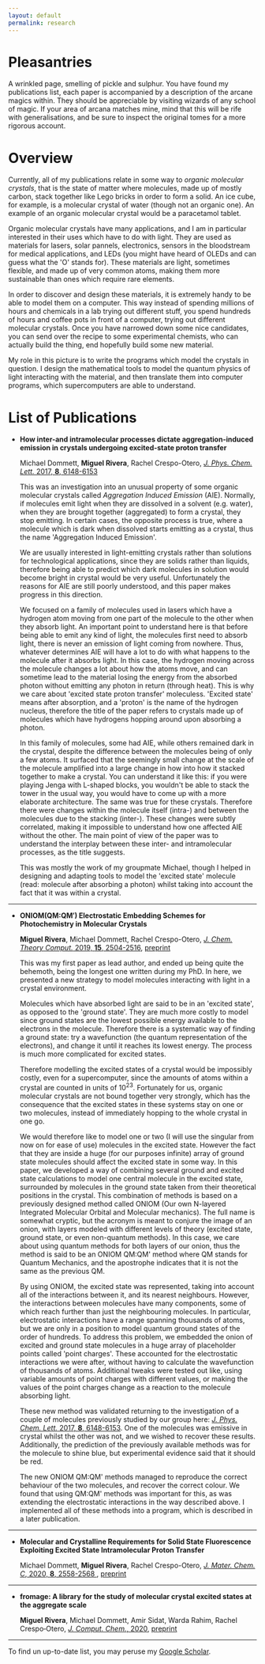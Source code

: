```yaml
---
layout: default
permalink: research
---
```


# Pleasantries

 A wrinkled page, smelling of pickle and sulphur. You have found my
 publications list, each paper is accompanied by a description of the arcane
 magics within.  They should be appreciable by visiting wizards of any school
 of magic. If your area of arcana matches mine, mind that this will be rife
 with generalisations, and be sure to inspect the original tomes for a more
 rigorous account.

# Overview
 Currently, all of my publications relate in some way to <i>organic molecular
 crystals</i>, that is the state of matter where molecules, made up of mostly
 carbon, stack together like Lego bricks in order to form a solid. An ice cube,
 for example, is a molecular crystal of water (though not an organic one). An
 example of an organic molecular crystal would be a paracetamol tablet.

 Organic molecular crystals have many applications, and I am in particular
 interested in their uses which have to do with light. They are used as
 materials for lasers, solar pannels, electronics, sensors in the bloodstream
 for medical applications, and LEDs (you might have heard of OLEDs and can
 guess what the 'O' stands for). These materials are light, sometimes flexible,
 and made up of very common atoms, making them more sustainable than ones which
 require rare elements.

 In order to discover and design these materials, it is extremely handy to be
 able to model them on a computer. This way instead of spending millions of
 hours and chemicals in a lab trying out different stuff, you spend hundreds of
 hours and coffee pots in front of a computer, trying out different molecular
 crystals. Once you have narrowed down some nice candidates, you can send over
 the recipe to some experimental chemists, who can actually build the thing,
 end hopefully build some new material.

 My role in this picture is to write the programs which model the crystals in
 question. I design the mathematical tools to model the quantum physics of
 light interacting with the material, and then translate them into computer
 programs, which supercomputers are able to understand.

# List of Publications

- **How inter-and intramolecular processes dictate aggregation-induced emission
  in crystals undergoing excited-state proton transfer**

    Michael Dommett, **Miguel Rivera**, Rachel Crespo-Otero, <a
    href="https://pubs.acs.org/doi/10.1021/acs.jpclett.7b02893"><i>J.  Phys.
    Chem. Lett.</i> 2017, **8**, 6148-6153</a>

    This was an investigation into an unusual property of some organic
    molecular crystals called <i>Aggregation Induced Emission</i> (AIE).
    Normally, if molecules emit light when they are dissolved in a solvent
    (e.g. water), when they are brought together (aggregated) to form a
    crystal, they stop emitting. In certain cases, the opposite process is
    true, where a molecule which is dark when dissolved starts emitting as a
    crystal, thus the name 'Aggregation Induced Emission'.

    We are usually interested in light-emitting crystals rather than solutions
    for technological applications, since they are solids rather than liquids,
    therefore being able to predict which dark molecules in solution would
    become bright in crystal would be very useful. Unfortunately the reasons
    for AIE are still poorly understood, and this paper makes progress in this
    direction.

    We focused on a family of molecules used in lasers which have a hydrogen
    atom moving from one part of the molecule to the other when they absorb
    light. An important point to understand here is that before being able to
    emit any kind of light, the molecules first need to absorb light, there is
    never an emission of light coming from nowhere. Thus, whatever determines
    AIE will have a lot to do with what happens to the molecule after it
    absorbs light. In this case, the hydrogen moving across the molecule
    changes a lot about how the atoms move, and can sometime lead to the
    material losing the energy from the absorbed photon without emitting any
    photon in return (through heat).  This is why we care about 'excited state
    proton transfer' moleculess. 'Excited state' means after absorption, and a
    'proton' is the name of the hydrogen nucleus, therefore the title of the
    paper refers to crystals made up of molecules which have hydrogens hopping
    around upon absorbing a photon.

    In this family of molecules, some had AIE, while others remained dark in
    the crystal, despite the difference between the molecules being of only a
    few atoms. It surfaced that the seemingly small change at the scale of the
    molecule amplified into a large change in how into how it stacked together
    to make a crystal. You can understand it like this: if you were playing
    Jenga with L-shaped blocks, you wouldn't be able to stack the tower in the
    usual way, you would have to come up with a more elaborate architecture.
    The same was true for these crystals. Therefore there were changes within
    the molecule itself (intra-) and between the molecules due to the stacking
    (inter-). These changes were subtly correlated, making it impossible to
    understand how one affected AIE without the other. The main point of view
    of the paper was to understand the interplay between these inter- and
    intramolecular processes, as the title suggests.

    This was mostly the work of my groupmate Michael, though I helped in
    designing and adapting tools to model the 'excited state' molecule (read:
    molecule after absorbing a photon) whilst taking into account the fact that
    it was within a crystal.

***

- **ONIOM(QM:QM′) Electrostatic Embedding Schemes for Photochemistry in
  Molecular Crystals**

    **Miguel Rivera**, Michael Dommett, Rachel Crespo-Otero, <a
    href="https://pubs.acs.org/doi/10.1021/acs.jctc.8b01180"><i>J. Chem. Theory
    Comput.</i> 2019, **15**, 2504-2516</a>, <a
    href="https://chemrxiv.org/articles/ONIOM_QM_QM_Electrostatic_Embedding_Schemes_for_Photochemistry_in_Molecular_Crystals/7364768">preprint</a>

    This was my first paper as lead author, and ended up being quite the
    behemoth, being the longest one written during my PhD. In here, we
    presented a new strategy to model molecules interacting with light in a
    crystal environment.

    Molecules which have absorbed light are said to be in an 'excited state',
    as opposed to the 'ground state'. They are much more costly to model since
    ground states are the lowest possible energy available to the electrons in
    the molecule. Therefore there is a systematic way of finding a ground
    state: try a wavefunction (the quantum representation of the electrons),
    and change it until it reaches its lowest energy. The process is much more
    complicated for excited states.

    Therefore modelling the excited states of a crystal would be impossibly
    costly, even for a supercomputer, since the amounts of atoms within a
    crystal are counted in units of 10<sup>23</sup>. Fortunately for us,
    organic molecular crystals are not bound together very strongly, which has
    the consequence that the excited states in these systems stay on one or two
    molecules, instead of immediately hopping to the whole crystal in one go.

    We would therefore like to model one or two (I will use the singular from
    now on for ease of use) molecules in the excited state. However the fact
    that they are inside a huge (for our purposes infinite) array of ground
    state molecules should affect the excited state in some way. In this paper,
    we developed a way of combining several ground and excited state
    calculations to model one central molecule in the excited state,
    surrounded by molecules in the ground state taken from their theoretical
    positions in the crystal. This combination of methods is based on a
    previously designed method called ONIOM (Our own N-layered Integrated
    Molecular Orbital and Molecular mechanics). The full name is somewhat
    cryptic, but the acronym is meant to conjure the image of an onion, with
    layers modeled with different levels of theory (excited state, ground
    state, or even non-quantum methods). In this case, we care about using
    quantum methods for both layers of our onion, thus the method is said to be
    an ONIOM QM:QM' method where QM stands for Quantum Mechanics, and the
    apostrophe indicates that it is not the same as the previous QM.

    By using ONIOM, the excited state was represented, taking into account all
    of the interactions between it, and its nearest neighbours. However, the
    interactions between molecules have many components, some of which reach
    further than just the neighbouring molecules. In particular, electrostatic
    interactions have a range spanning thousands of atoms, but we are only in a
    position to model quantum ground states of the order of hundreds. To
    address this problem, we embedded the onion of excited and ground state
    molecules in a huge array of placeholder points called 'point charges'.
    These accounted for the electrostatic interactions we were after, without
    having to calculate the wavefunction of thousands of atoms. Additional
    tweaks were tested out like, using variable amounts of point charges with
    different values, or making the values of the point charges change as a
    reaction to the molecule absorbing light.

    These new method was validated returning to the investigation of a couple
    of molecules previously studied by our group here: <a
    href="https://pubs.acs.org/doi/10.1021/acs.jpclett.7b02893"><i>J.  Phys.
    Chem. Lett.</i> 2017, **8**, 6148-6153</a>. One of the molecules was
    emissive in crystal whilst the other was not, and we wished to recover
    these results. Additionally, the prediction of the previously available
    methods was for the molecule to shine blue, but experimental evidence said
    that it should be red.

    The new ONIOM QM:QM' methods managed to reproduce the correct behaviour of
    the two molecules, and recover the correct colour. We found that using
    QM:QM' methods was important for this, as was extending the electrostatic
    interactions in the way described above. I implemented all of these methods
    into a program, which is described in a later publication.

***

- **Molecular and Crystalline Requirements for Solid State Fluorescence
    Exploiting Excited State Intramolecular Proton Transfer**

    Michael Dommett, **Miguel Rivera**, Rachel Crespo-Otero, <a
    href="https://pubs.rsc.org/en/content/articlelanding/2020/TC/C9TC05717J#!divAbstract"><i>J.
    Mater. Chem. C</i>, 2020, **8**, 2558-2568 </a>, <a
    href="https://chemrxiv.org/articles/Molecular_and_Crystalline_Requirements_for_Solid_State_Fluorescence_Exploiting_Excited_State_Intramolecular_Proton_Transfer/8283710">preprint</a>

***

- **fromage: A library for the study of molecular crystal excited states at the
    aggregate scale**

    **Miguel Rivera**, Michael Dommett, Amir Sidat, Warda Rahim, Rachel
    Crespo‐Otero, <a
    href="https://onlinelibrary.wiley.com/doi/10.1002/jcc.26144"><i>J. Comput.
    Chem.</i>, 2020</a>, <a
    href="https://chemrxiv.org/articles/Fromage_A_Library_for_the_Study_of_Molecular_Crystal_Excited_States_at_the_Aggregate_Scale/9786041">preprint</a>

***


To find un up-to-date list, you may peruse my <a
href="https://scholar.google.co.uk/citations?user=jKqXsfAAAAAJ&hl=en">Google
Scholar</a>.
